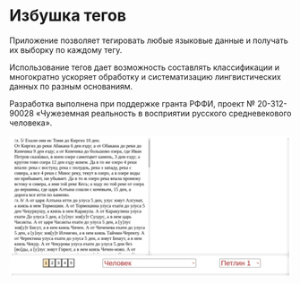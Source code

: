 # Избушка тегов

Приложение позволяет тегировать любые языковые данные и получать их выборку по каждому тегу.

Использование тегов дает возможность составлять классификации и многократно ускоряет обработку и систематизацию лингвистических данных по разным основаниям. 

Разработка выполнена при поддержке гранта РФФИ, проект № 20-312-90028 «Чужеземная реальность в восприятии русского средневекового человека».

![](/readme/tags-izbushka.gif)
